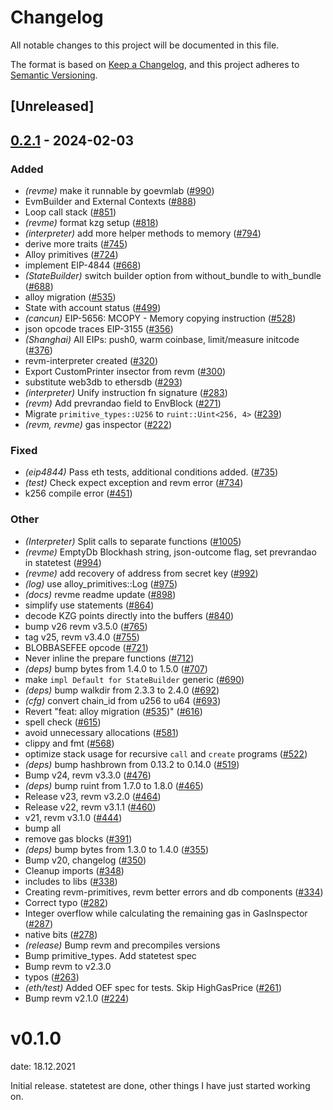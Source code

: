 # Changelog
All notable changes to this project will be documented in this file.

The format is based on [Keep a Changelog](https://keepachangelog.com/en/1.0.0/),
and this project adheres to [Semantic Versioning](https://semver.org/spec/v2.0.0.html).

## [Unreleased]

## [0.2.1](https://github.com/ssuangchen/revm/compare/revme-v0.2.0...revme-v0.2.1) - 2024-02-03

### Added
- *(revme)* make it runnable by goevmlab ([#990](https://github.com/ssuangchen/revm/pull/990))
- EvmBuilder and External Contexts ([#888](https://github.com/ssuangchen/revm/pull/888))
- Loop call stack ([#851](https://github.com/ssuangchen/revm/pull/851))
- *(revme)* format kzg setup ([#818](https://github.com/ssuangchen/revm/pull/818))
- *(interpreter)* add more helper methods to memory ([#794](https://github.com/ssuangchen/revm/pull/794))
- derive more traits ([#745](https://github.com/ssuangchen/revm/pull/745))
- Alloy primitives ([#724](https://github.com/ssuangchen/revm/pull/724))
- implement EIP-4844 ([#668](https://github.com/ssuangchen/revm/pull/668))
- *(StateBuilder)* switch builder option from without_bundle to with_bundle ([#688](https://github.com/ssuangchen/revm/pull/688))
- alloy migration ([#535](https://github.com/ssuangchen/revm/pull/535))
- State with account status ([#499](https://github.com/ssuangchen/revm/pull/499))
- *(cancun)* EIP-5656: MCOPY - Memory copying instruction ([#528](https://github.com/ssuangchen/revm/pull/528))
- json opcode traces EIP-3155 ([#356](https://github.com/ssuangchen/revm/pull/356))
- *(Shanghai)* All EIPs: push0, warm coinbase, limit/measure initcode ([#376](https://github.com/ssuangchen/revm/pull/376))
- revm-interpreter created ([#320](https://github.com/ssuangchen/revm/pull/320))
- Export CustomPrinter insector from revm ([#300](https://github.com/ssuangchen/revm/pull/300))
- substitute web3db to ethersdb ([#293](https://github.com/ssuangchen/revm/pull/293))
- *(interpreter)* Unify instruction fn signature ([#283](https://github.com/ssuangchen/revm/pull/283))
- *(revm)* Add prevrandao field to EnvBlock ([#271](https://github.com/ssuangchen/revm/pull/271))
- Migrate `primitive_types::U256` to `ruint::Uint<256, 4>` ([#239](https://github.com/ssuangchen/revm/pull/239))
- *(revm, revme)* gas inspector ([#222](https://github.com/ssuangchen/revm/pull/222))

### Fixed
- *(eip4844)* Pass eth tests, additional conditions added. ([#735](https://github.com/ssuangchen/revm/pull/735))
- *(test)* Check expect exception and revm error ([#734](https://github.com/ssuangchen/revm/pull/734))
- k256 compile error ([#451](https://github.com/ssuangchen/revm/pull/451))

### Other
- *(Interpreter)* Split calls to separate functions ([#1005](https://github.com/ssuangchen/revm/pull/1005))
- *(revme)* EmptyDb Blockhash string, json-outcome flag, set prevrandao in statetest ([#994](https://github.com/ssuangchen/revm/pull/994))
- *(revme)* add recovery of address from secret key ([#992](https://github.com/ssuangchen/revm/pull/992))
- *(log)* use alloy_primitives::Log ([#975](https://github.com/ssuangchen/revm/pull/975))
- *(docs)* revme readme update ([#898](https://github.com/ssuangchen/revm/pull/898))
- simplify use statements ([#864](https://github.com/ssuangchen/revm/pull/864))
- decode KZG points directly into the buffers ([#840](https://github.com/ssuangchen/revm/pull/840))
- bump v26 revm v3.5.0 ([#765](https://github.com/ssuangchen/revm/pull/765))
- tag v25, revm v3.4.0 ([#755](https://github.com/ssuangchen/revm/pull/755))
- BLOBBASEFEE opcode ([#721](https://github.com/ssuangchen/revm/pull/721))
- Never inline the prepare functions ([#712](https://github.com/ssuangchen/revm/pull/712))
- *(deps)* bump bytes from 1.4.0 to 1.5.0 ([#707](https://github.com/ssuangchen/revm/pull/707))
- make `impl Default for StateBuilder` generic ([#690](https://github.com/ssuangchen/revm/pull/690))
- *(deps)* bump walkdir from 2.3.3 to 2.4.0 ([#692](https://github.com/ssuangchen/revm/pull/692))
- *(cfg)* convert chain_id from u256 to u64 ([#693](https://github.com/ssuangchen/revm/pull/693))
- Revert "feat: alloy migration ([#535](https://github.com/ssuangchen/revm/pull/535))" ([#616](https://github.com/ssuangchen/revm/pull/616))
- spell check ([#615](https://github.com/ssuangchen/revm/pull/615))
- avoid unnecessary allocations ([#581](https://github.com/ssuangchen/revm/pull/581))
- clippy and fmt ([#568](https://github.com/ssuangchen/revm/pull/568))
- optimize stack usage for recursive `call` and `create` programs ([#522](https://github.com/ssuangchen/revm/pull/522))
- *(deps)* bump hashbrown from 0.13.2 to 0.14.0 ([#519](https://github.com/ssuangchen/revm/pull/519))
- Bump v24, revm v3.3.0 ([#476](https://github.com/ssuangchen/revm/pull/476))
- *(deps)* bump ruint from 1.7.0 to 1.8.0 ([#465](https://github.com/ssuangchen/revm/pull/465))
- Release v23, revm v3.2.0 ([#464](https://github.com/ssuangchen/revm/pull/464))
- Release v22, revm v3.1.1 ([#460](https://github.com/ssuangchen/revm/pull/460))
- v21, revm v3.1.0 ([#444](https://github.com/ssuangchen/revm/pull/444))
- bump all
- remove gas blocks ([#391](https://github.com/ssuangchen/revm/pull/391))
- *(deps)* bump bytes from 1.3.0 to 1.4.0 ([#355](https://github.com/ssuangchen/revm/pull/355))
- Bump v20, changelog ([#350](https://github.com/ssuangchen/revm/pull/350))
- Cleanup imports ([#348](https://github.com/ssuangchen/revm/pull/348))
- includes to libs ([#338](https://github.com/ssuangchen/revm/pull/338))
- Creating revm-primitives, revm better errors and db components  ([#334](https://github.com/ssuangchen/revm/pull/334))
- Correct typo ([#282](https://github.com/ssuangchen/revm/pull/282))
- Integer overflow while calculating the remaining gas in GasInspector ([#287](https://github.com/ssuangchen/revm/pull/287))
- native bits ([#278](https://github.com/ssuangchen/revm/pull/278))
- *(release)* Bump revm and precompiles versions
- Bump primitive_types. Add statetest spec
- Bump revm to v2.3.0
- typos ([#263](https://github.com/ssuangchen/revm/pull/263))
- *(eth/test)* Added OEF spec for tests. Skip HighGasPrice ([#261](https://github.com/ssuangchen/revm/pull/261))
- Bump revm v2.1.0 ([#224](https://github.com/ssuangchen/revm/pull/224))
# v0.1.0
date: 18.12.2021

Initial release. statetest are done, other things I have just started working on.